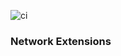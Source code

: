 ![ci](https://github.com/spacenation/network-extensions/workflows/ci/badge.svg)

### Network Extensions
